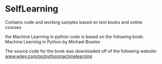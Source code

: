 # SelfLearning
Contains code and working samples based on text books and online courses

the Machine Learning in python code is based on the following book: 
Machine Learning in Python by Michael Bowles

The source code for the book was downloaded off of the following website: 
www.wiley.com/go/pythonmachinelearning
